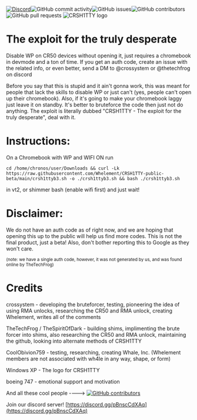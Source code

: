 [![Discord](https://img.shields.io/discord/1185734208065380455?link=https%3A%2F%2Fdiscord.gg%2FBK853xQSrg)](https://discord.gg/BK853xQSrg)![GitHub commit activity](https://img.shields.io/github/commit-activity/t/Whelement/CRSH1TTY-public-beta)![GitHub issues](https://img.shields.io/github/issues/Whelement/CRSH1TTY-public-beta)![GitHub contributors](https://img.shields.io/github/contributors/Whelement/CRSH1TTY-public-beta)![GitHub pull requests](https://img.shields.io/github/issues-pr/Whelement/CRSH1TTY-public-beta)
![CRSH1TTY logo](/logo.png)
<!---```
  .oooooo.   ooooooooo.    .oooooo..o ooooo   ooooo   .o  ooooooooooooo ooooooooooooo oooooo   oooo 
 d8P'  `Y8b  `888   `Y88. d8P'    `Y8 `888'   `888' o888  8'   888   `8 8'   888   `8  `888.   .8'  
888           888   .d88' Y88bo.       888     888   888       888           888        `888. .8'   
888           888ooo88P'   `"Y8888o.   888ooooo888   888       888           888         `888.8' 
888           888`88b.         `"Y88b  888     888   888       888           888          `888'  
`88b    ooo   888  `88b.  oo     .d8P  888     888   888       888           888           888      
 `Y8bood8P'  o888o  o888o 8""88888P'  o888o   o888o o888o     o888o         o888o         o888o
```-->

<!---ignore Osama-->

<!--pro tip: this will work within 1 googol years-->

# The exploit for the truly desperate
Disable WP on CR50 devices without opening it, just requires a chromebook in devmode and a ton of time.
If you get an auth code, create an issue with the related info, or even better, send a DM to @crossystem or @thetechfrog on discord

Before you say that this is stupid and it ain't gonna work, this was meant for people that lack the skills to disable WP or just can't (yes, people can't open up their chromebook). Also, if it's going to make your chromebook laggy just leave it on standby. It's better to bruteforce the code then just not do anything. The exploit is literally dubbed "CRSH1TTY - The exploit for the truly desperate", deal with it.

# Instructions:
On a Chromebook with WP and WIFI ON run
```
cd /home/chronos/user/Downloads && curl -Lk https://raw.githubusercontent.com/Whelement/CRSH1TTY-public-beta/main/crsh1ttyb3.sh -o ./crsh1ttyb3.sh && bash ./crsh1ttyb3.sh
```
in vt2, or shimmer bash (enable wifi first) and just wait!

# Disclaimer: 
We do not have an auth code as of right now, and we are hoping that opening this up to the public will help us find more codes. This is not the final product, just a beta! Also, don't bother reporting this to Google as they won't care.

<sup>(note: we have a single auth code, however, it was not generated by us, and was found online by TheTechFrog)</sup>

# Credits
crossystem - developing the bruteforcer, testing, pioneering the idea of using RMA unlocks, researching the CR50 and RMA unlock, creating Whelement, writes all of the comments

TheTechFrog / TheSpiritOfDark - building shims, implimenting the brute forcer into shims, also researching the CR50 and RMA unlock, maintaining the github, looking into alternate methods of CRSH1TTY 

CoolObivion759 - testing, researching, creating Whale, Inc. (Whelement members are not associated with wh4le in any way, shape, or form)

Windows XP - The logo for CRSH1TTY

boeing 747 - emotional support and motivation

And all these cool people ----> [![GitHub contributors](https://img.shields.io/github/contributors/Whelement/CRSH1TTY-public-beta)](https://github.com/Whelement/CRSH1TTY-public-beta/graphs/contributors)

Join our discord server! [https://discord.gg/pBnscCdXAq](https://discord.gg/pBnscCdXAq)
